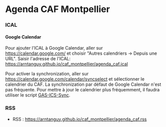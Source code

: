 Agenda CAF Montpellier
==

### ICAL

#### Google Calendar

Pour ajouter l'ICAL à Google Calendar, aller sur https://calendar.google.com/ et choisir "Autres calendriers -> Depuis une URL".
Saisir l'adresse de l'ICAL: https://arntanguy.github.io/caf_montpellier/agenda_caf.ical

Pour activer la synchronization, aller sur https://calendar.google.com/calendar/syncselect et sélectionner le calendrier du CAF.
La synchronization par défaut de Google Calendar n'est pas fréquente. Pour mettre à jour le calendrier plus fréquemment, il faudra utiliser le script [GAS-ICS-Sync](https://github.com/derekantrican/GAS-ICS-Sync).

### RSS

- RSS : https://arntanguy.github.io/caf_montpellier/agenda_caf.rss
